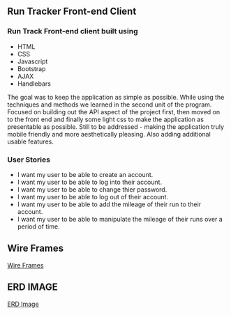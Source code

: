 ## Run Tracker Front-end Client

### Run Track Front-end client built using
* HTML
* CSS
* Javascript
* Bootstrap
* AJAX
* Handlebars

 The goal was to keep the application as simple as possible. While using the techniques and methods we learned in the second unit of the program.
 Focused on building out the API aspect of the project first, then moved on to the front end and finally some light css to make the application as presentable as possible.
 Still to be addressed - making the application truly mobile friendly and more aesthetically pleasing. Also adding additional usable features.

### User Stories

* I want my user to be able to create an account.
* I want my user to be able to log into their account.
* I want my user to be able to change thier password.
* I want my user to be able to log out of their account.
* I want my user to be able to add the mileage of their run to their account.
* I want my user to be able to manipulate the mileage of their runs over a period of time.

## Wire Frames

[Wire Frames](https://i.imgur.com/2KTC1va.jpg)

## ERD IMAGE

[ERD Image](https://i.imgur.com/Pa5mioN.jpg?1)
